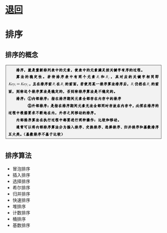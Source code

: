 # [退回](../README.md)
# 排序
## 排序的概念
![alt text](../资源/排序的概念.png)
## 排序算法
- 冒泡排序
- 插入排序
- 选择排序
- 希尔排序
- 归并排序
- 快速排序
- 堆排序
- 计数排序
- 桶排序
- 基数排序